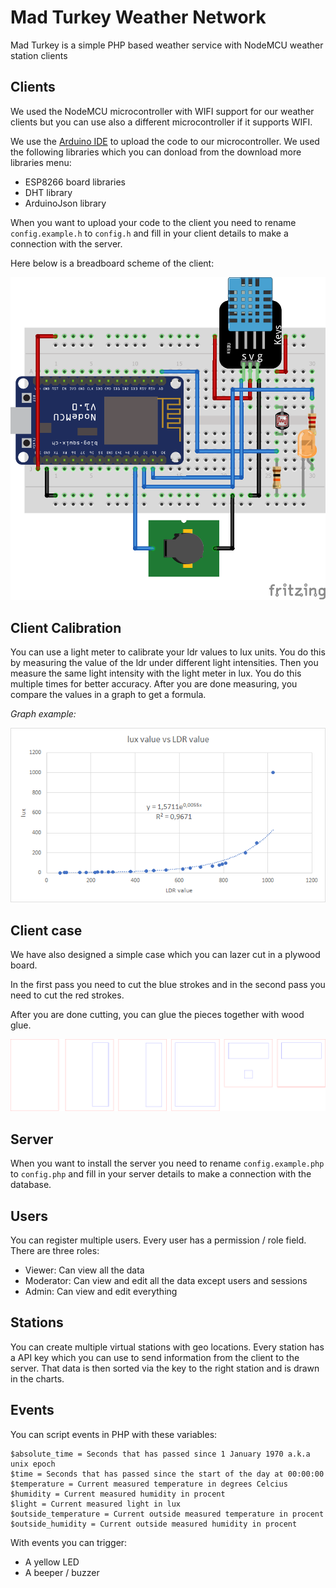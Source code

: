# Mad Turkey Weather Network
Mad Turkey is a simple PHP based weather service with NodeMCU weather station clients

## Clients
We used the NodeMCU microcontroller with WIFI support for our weather clients but you
can use also a different microcontroller if it supports WIFI.

We use the [Arduino IDE](https://www.arduino.cc/en/Main/Software) to upload the code to our
microcontroller. We used the following libraries which you can donload from the download more
libraries menu:

- ESP8266 board libraries
- DHT library
- ArduinoJson library

When you want to upload your code to the client you need to rename `config.example.h`
to `config.h` and fill in your client details to make a connection with the server.

Here below is a breadboard scheme of the client:

![Client Fritzing scheme](client/scheme.png)

## Client Calibration
You can use a light meter to calibrate your ldr values to lux units. You do this by measuring the value of the ldr under different light intensities. Then you measure the same light intensity with the light meter in lux. You do this multiple times for better accuracy. After you are done measuring, you compare the values in a graph to get a formula.

*Graph example:*

![Lux Graph](client/calibrationGraph.png)

## Client case
We have also designed a simple case which you can lazer cut in a plywood board.

In the first pass you need to cut the blue strokes and in the second pass you need to cut the red strokes.

After you are done cutting, you can glue the pieces together with wood glue.

![The client case](client/case.png)

## Server
When you want to install the server you need to rename `config.example.php`
to `config.php` and fill in your server details to make a connection with the database.

## Users
You can register multiple users. Every user has a permission / role field. There are three roles:

- Viewer: Can view all the data
- Moderator: Can view and edit all the data except users and sessions
- Admin: Can view and edit everything

## Stations
You can create multiple virtual stations with geo locations. Every station has a API key which you
can use to send information from the client to the server. That data is then sorted via the key to
the right station and is drawn in the charts.

## Events
You can script events in PHP with these variables:

```
$absolute_time = Seconds that has passed since 1 January 1970 a.k.a unix epoch
$time = Seconds that has passed since the start of the day at 00:00:00
$temperature = Current measured temperature in degrees Celcius
$humidity = Current measured humidity in procent
$light = Current measured light in lux
$outside_temperature = Current outside measured temperature in procent
$outside_humidity = Current outside measured humidity in procent
```

With events you can trigger:

- A yellow LED
- A beeper / buzzer
